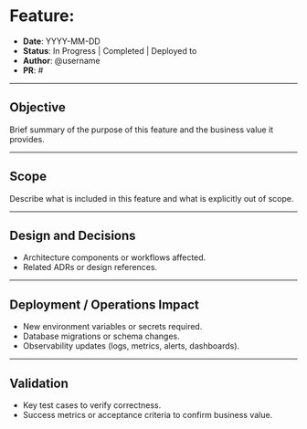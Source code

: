 # Feature: <name>

- **Date**: YYYY-MM-DD  
- **Status**: In Progress | Completed | Deployed to <environment>  
- **Author**: @username  
- **PR**: #  

---

## Objective
Brief summary of the purpose of this feature and the business value it provides.  

---

## Scope
Describe what is included in this feature and what is explicitly out of scope.  

---

## Design and Decisions
- Architecture components or workflows affected.  
- Related ADRs or design references.  

---

## Deployment / Operations Impact
- New environment variables or secrets required.  
- Database migrations or schema changes.  
- Observability updates (logs, metrics, alerts, dashboards).  

---

## Validation
- Key test cases to verify correctness.  
- Success metrics or acceptance criteria to confirm business value.  
